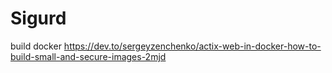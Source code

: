 # Sigurd

build docker
https://dev.to/sergeyzenchenko/actix-web-in-docker-how-to-build-small-and-secure-images-2mjd
